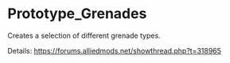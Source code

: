 # Prototype_Grenades
Creates a selection of different grenade types.

Details: https://forums.alliedmods.net/showthread.php?t=318965
